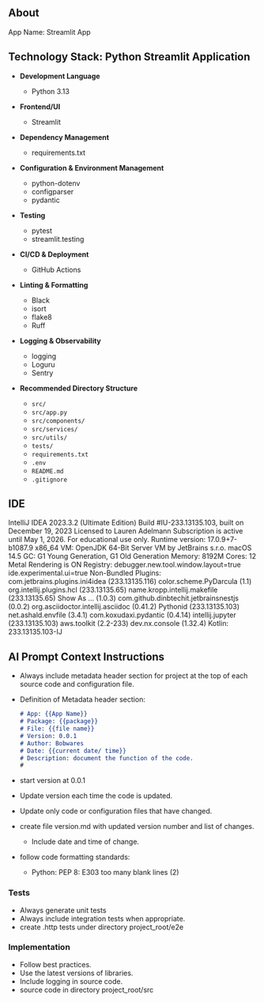 ## About

App Name: Streamlit App


## Technology Stack: Python Streamlit Application

* **Development Language**

  * Python 3.13

* **Frontend/UI**

  * Streamlit

* **Dependency Management**

  * requirements.txt

* **Configuration & Environment Management**

  * python-dotenv
  * configparser
  * pydantic

* **Testing**

  * pytest
  * streamlit.testing

* **CI/CD & Deployment**

  * GitHub Actions

* **Linting & Formatting**

  * Black
  * isort
  * flake8
  * Ruff

* **Logging & Observability**

  * logging
  * Loguru
  * Sentry

* **Recommended Directory Structure**

  * `src/`
  * `src/app.py`
  * `src/components/`
  * `src/services/`
  * `src/utils/`
  * `tests/`
  * `requirements.txt`
  * `.env`
  * `README.md`
  * `.gitignore`

## IDE

IntelliJ IDEA 2023.3.2 (Ultimate Edition)
Build #IU-233.13135.103, built on December 19, 2023
Licensed to Lauren Adelmann
Subscription is active until May 1, 2026.
For educational use only.
Runtime version: 17.0.9+7-b1087.9 x86_64
VM: OpenJDK 64-Bit Server VM by JetBrains s.r.o.
macOS 14.5
GC: G1 Young Generation, G1 Old Generation
Memory: 8192M
Cores: 12
Metal Rendering is ON
Registry:
  debugger.new.tool.window.layout=true
  ide.experimental.ui=true
Non-Bundled Plugins:
  com.jetbrains.plugins.ini4idea (233.13135.116)
  color.scheme.PyDarcula (1.1)
  org.intellij.plugins.hcl (233.13135.65)
  name.kropp.intellij.makefile (233.13135.65)
  Show As ... (1.0.3)
  com.github.dinbtechit.jetbrainsnestjs (0.0.2)
  org.asciidoctor.intellij.asciidoc (0.41.2)
  Pythonid (233.13135.103)
  net.ashald.envfile (3.4.1)
  com.koxudaxi.pydantic (0.4.14)
  intellij.jupyter (233.13135.103)
  aws.toolkit (2.2-233)
  dev.nx.console (1.32.4)
Kotlin: 233.13135.103-IJ


## AI Prompt Context Instructions

- Always include metadata header section for project at the top of each source code and configuration file.
- Definition of Metadata header section:

    ```markdown
    # App: {{App Name}}
    # Package: {{package}}
    # File: {{file name}}
    # Version: 0.0.1
    # Author: Bobwares
    # Date: {{current date/ time}}
    # Description: document the function of the code.
    #
    ```

- start version at 0.0.1
- Update version each time the code is updated.
- Update only code or configuration files that have changed.
- create file version.md with updated version number and list of changes.
    - Include date and time of change.
- follow code formatting standards:
    - Python: PEP 8: E303 too many blank lines (2)

### Tests

- Always generate unit tests
- Always include integration tests when appropriate.
- create .http tests under directory project_root/e2e

### Implementation
- Follow best practices.
- Use the latest versions of libraries.
- Include logging in source code.
- source code in directory project_root/src

